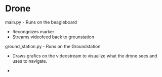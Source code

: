 
Drone
=====


main.py - Runs on the beagleboard

- Recongnizes marker
- Streams videofeed back to grounstation



ground_station.py - Runs on the Groundstation


- Draws grafics on the videostream to visualize what the drone sees and uses to navigate.



- 

